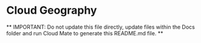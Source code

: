 # Cloud Geography

** IMPORTANT: Do not update this file directly, update files within the Docs folder and run Cloud Mate to generate this README.md file. **